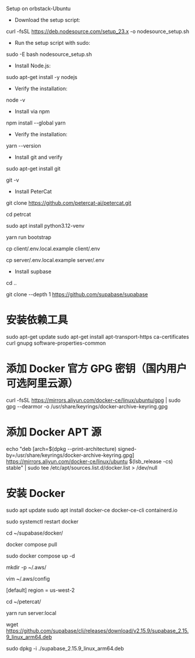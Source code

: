 Setup on orbstack-Ubuntu

 - Download the setup script:

curl -fsSL https://deb.nodesource.com/setup_23.x -o nodesource_setup.sh

 - Run the setup script with sudo:

sudo -E bash nodesource_setup.sh

 - Install Node.js:

sudo apt-get install -y nodejs

 - Verify the installation:

node -v

 - Install via npm

npm install --global yarn

 - Verify the installation:

yarn --version

 - Install git and verify

sudo apt-get install git

git -v

 - Install PeterCat

git clone https://github.com/petercat-ai/petercat.git

cd petrcat

sudo apt install python3.12-venv

yarn run bootstrap

cp client/.env.local.example client/.env

cp server/.env.local.example server/.env

 - Install supbase
   

cd ..

git clone --depth 1 https://github.com/supabase/supabase


# 安装依赖工具
sudo apt-get update
sudo apt-get install apt-transport-https ca-certificates curl gnupg software-properties-common

# 添加 Docker 官方 GPG 密钥（国内用户可选阿里云源）
curl -fsSL https://mirrors.aliyun.com/docker-ce/linux/ubuntu/gpg | sudo gpg --dearmor -o /usr/share/keyrings/docker-archive-keyring.gpg

# 添加 Docker APT 源
echo "deb [arch=$(dpkg --print-architecture) signed-by=/usr/share/keyrings/docker-archive-keyring.gpg] https://mirrors.aliyun.com/docker-ce/linux/ubuntu $(lsb_release -cs) stable" | sudo tee /etc/apt/sources.list.d/docker.list > /dev/null

# 安装 Docker
sudo apt update
sudo apt install docker-ce docker-ce-cli containerd.io

sudo systemctl restart docker

cd ~/supabase/docker/

docker compose pull

sudo docker compose up -d

mkdir -p  ~/.aws/

vim ~/.aws/config


[default]
region = us-west-2

cd ~/petercat/

yarn run server:local


wget https://github.com/supabase/cli/releases/download/v2.15.9/supabase_2.15.9_linux_arm64.deb

sudo dpkg -i ./supabase_2.15.9_linux_arm64.deb


